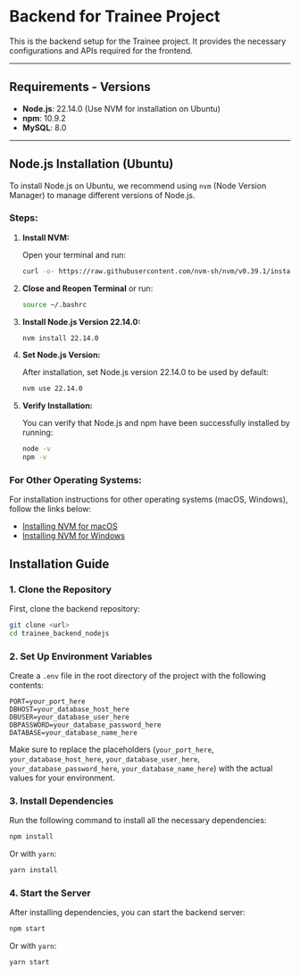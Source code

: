 # Backend for Trainee Project

This is the backend setup for the Trainee project. It provides the necessary configurations and APIs required for the frontend.

---

## Requirements - Versions

- **Node.js**: 22.14.0 (Use NVM for installation on Ubuntu)
- **npm**: 10.9.2
- **MySQL**: 8.0

---
## Node.js Installation (Ubuntu)

To install Node.js on Ubuntu, we recommend using `nvm` (Node Version Manager) to manage different versions of Node.js.

### Steps:

1. **Install NVM:**

   Open your terminal and run:

   ```bash
   curl -o- https://raw.githubusercontent.com/nvm-sh/nvm/v0.39.1/install.sh | bash
   ```

2. **Close and Reopen Terminal** or run:

   ```bash
   source ~/.bashrc
   ```

3. **Install Node.js Version 22.14.0:**

   ```bash
   nvm install 22.14.0
   ```

4. **Set Node.js Version:**

   After installation, set Node.js version 22.14.0 to be used by default:

   ```bash
   nvm use 22.14.0
   ```

5. **Verify Installation:**

   You can verify that Node.js and npm have been successfully installed by running:

   ```bash
   node -v
   npm -v
   ```

### For Other Operating Systems:

For installation instructions for other operating systems (macOS, Windows), follow the links below:

- [Installing NVM for macOS](https://github.com/nvm-sh/nvm#install--update-script)
- [Installing NVM for Windows](https://github.com/coreybutler/nvm-windows)


## Installation Guide

### 1. Clone the Repository

First, clone the backend repository:

```bash
git clone <url>
cd trainee_backend_nodejs
```

### 2. Set Up Environment Variables

Create a `.env` file in the root directory of the project with the following contents:

```plaintext
PORT=your_port_here
DBHOST=your_database_host_here
DBUSER=your_database_user_here
DBPASSWORD=your_database_password_here
DATABASE=your_database_name_here
```

Make sure to replace the placeholders (`your_port_here`, `your_database_host_here`, `your_database_user_here`, `your_database_password_here`, `your_database_name_here`) with the actual values for your environment.

### 3. Install Dependencies

Run the following command to install all the necessary dependencies:

```bash
npm install
```

Or with `yarn`:

```bash
yarn install
```

### 4. Start the Server

After installing dependencies, you can start the backend server:

```bash
npm start
```

Or with `yarn`:

```bash
yarn start
```


